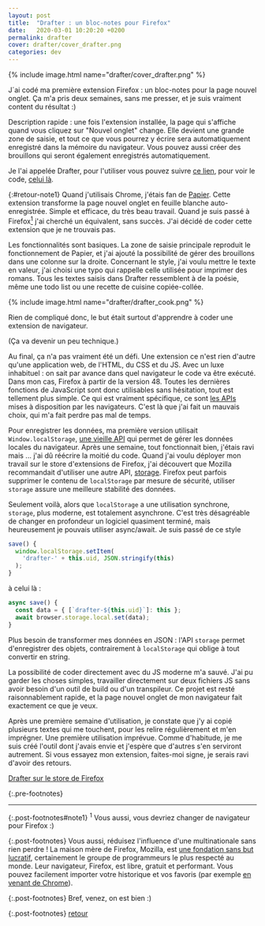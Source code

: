 ```yaml
---
layout: post
title:  "Drafter : un bloc-notes pour Firefox"
date:   2020-03-01 10:20:20 +0200
permalink: drafter
cover: drafter/cover_drafter.png
categories: dev
---
```


{% include image.html name="drafter/cover_drafter.png" %}

J´ai codé ma première extension Firefox : un bloc-notes pour la page nouvel onglet. Ça m'a pris deux semaines, sans me presser, et je suis vraiment content du résultat :)

Description rapide : une fois l'extension installée, la page qui s'affiche quand vous cliquez sur "Nouvel onglet" change. Elle devient une grande zone de saisie, et tout ce que vous pourrez y écrire sera automatiquement enregistré dans la mémoire du navigateur. Vous pouvez aussi créer des brouillons qui seront également enregistrés automatiquement.

<!--more-->

Je l'ai appelée Drafter, pour l'utiliser vous pouvez suivre [ce lien](https://addons.mozilla.org/firefox/addon/drafter/), pour voir le code, [celui là](https://github.com/Ruff9/drafter).

{:#retour-note1}
Quand j'utilisais Chrome, j'étais fan de [Papier](https://chrome.google.com/webstore/detail/papier/hhjeaokafplhjoogdemakihhdhffacia). Cette extension transforme la page nouvel onglet en feuille blanche auto-enregistrée. Simple et efficace, du très beau travail. Quand je suis passé à Firefox<a href="#note1"><sup>1</sup></a> j'ai cherché un équivalent, sans succès. J'ai décidé de coder cette extension que je ne trouvais pas.

Les fonctionnalités sont basiques. La zone de saisie principale reproduit le fonctionnement de Papier, et j'ai ajouté la possibilité de gérer des brouillons dans une colonne sur la droite. Concernant le style, j'ai voulu mettre le texte en valeur, j'ai choisi une typo qui rappelle celle utilisée pour imprimer des romans. Tous les textes saisis dans Drafter ressemblent à de la poésie, même une todo list ou une recette de cuisine copiée-collée.

{% include image.html name="drafter/drafter_cook.png" %}

Rien de compliqué donc, le but était surtout d'apprendre à coder une extension de navigateur.

(Ça va devenir un peu technique.)

Au final, ça n'a pas vraiment été un défi. Une extension ce n'est rien d'autre qu'une application web, de l'HTML, du CSS et du JS. Avec un luxe inhabituel : on sait par avance dans quel navigateur le code va être exécuté. Dans mon cas, Firefox à partir de la version 48. Toutes les dernières fonctions de JavaScript sont donc utilisables sans hésitation, tout est tellement plus simple. Ce qui est vraiment spécifique, ce sont [les APIs](https://developer.mozilla.org/fr/docs/Mozilla/Add-ons/WebExtensions) mises à disposition par les navigateurs. C'est là que j'ai fait un mauvais choix, qui m'a fait perdre pas mal de temps.

Pour enregistrer les données, ma première version utilisait `Window.localStorage`, [une vieille API](https://developer.mozilla.org/fr/docs/Web/API/Window/localStorage) qui permet de gérer les données locales du navigateur. Après une semaine, tout fonctionnait bien, j'étais ravi mais ... j'ai dû réécrire la moitié du code. Quand j'ai voulu déployer mon travail sur le store d'extensions de Firefox, j'ai découvert que Mozilla recommandait d'utiliser une autre API, [storage](https://developer.mozilla.org/en-US/docs/Mozilla/Add-ons/WebExtensions/API/storage). Firefox peut parfois supprimer le contenu de `localStorage` par mesure de sécurité, utiliser `storage` assure une meilleure stabilité des données.

Seulement voilà, alors que `localStorage` a une utilisation synchrone, `storage`, plus moderne, est totalement asynchrone. C'est très désagréable de changer en profondeur un logiciel quasiment terminé, mais heureusement je pouvais utiliser async/await. Je suis passé de ce style


```javascript
save() {
  window.localStorage.setItem(
    'drafter-' + this.uid, JSON.stringify(this)
  );
}
```

à celui là :


```javascript
async save() {
  const data = { [`drafter-${this.uid}`]: this };
  await browser.storage.local.set(data);
}
```

Plus besoin de transformer mes données en JSON : l'API `storage` permet d'enregistrer des objets, contrairement à `localStorage` qui oblige à tout convertir en string.

La possibilité de coder directement avec du JS moderne m'a sauvé. J'ai pu garder les choses simples, travailler directement sur deux fichiers JS sans avoir besoin d'un outil de build ou d'un transpileur. Ce projet est resté raisonnablement rapide, et la page nouvel onglet de mon navigateur fait exactement ce que je veux.

Après une première semaine d'utilisation, je constate que j'y ai copié plusieurs textes qui me touchent, pour les relire régulièrement et m'en imprégner. Une première utilisation imprévue. Comme d'habitude, je me suis créé l'outil dont j'avais envie et j'espère que d'autres s'en serviront autrement. Si vous essayez mon extension, faites-moi signe, je serais ravi d'avoir des retours.

[Drafter sur le store de Firefox](https://addons.mozilla.org/firefox/addon/drafter/)

{:.pre-footnotes}
<hr/>
{:.post-footnotes#note1}
<sup>1</sup>  Vous aussi, vous devriez changer de navigateur pour Firefox :)

{:.post-footnotes}
Vous aussi, réduisez l'influence d'une multinationale sans rien perdre ! La maison mère de Firefox, Mozilla, est [une fondation sans but lucratif](https://fr.wikipedia.org/wiki/Mozilla), certainement le groupe de programmeurs le plus respecté au monde. Leur navigateur, Firefox, est libre, gratuit et performant. Vous pouvez facilement importer votre historique et vos favoris (par exemple [en venant de Chrome](https://support.mozilla.org/fr/kb/passer-de-chrome-a-firefox)).

{:.post-footnotes}
Bref, venez, on est bien :)

{:.post-footnotes}
<a href="#retour-note1">retour</a>
